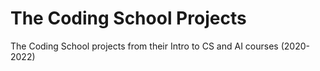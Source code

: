 # The Coding School Projects
The Coding School projects from their Intro to CS and AI courses (2020-2022)
